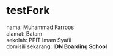 # testFork

nama: Muhammad Farroos  
alamat: Batam  
sekolah: PPIT Imam Syafii   
domisili sekarang: **IDN Boarding School**


